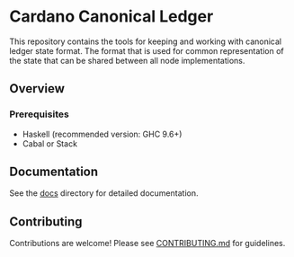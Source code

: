 # Cardano Canonical Ledger

This repository contains the tools for keeping and working with canonical ledger state format.
The format that is used for common representation of the state that can be shared between all
node implementations.

## Overview

### Prerequisites

- Haskell (recommended version: GHC 9.6+)
- Cabal or Stack

## Documentation

See the [docs](./docs) directory for detailed documentation.

## Contributing

Contributions are welcome! Please see [CONTRIBUTING.md](./Contributing.md) for guidelines.